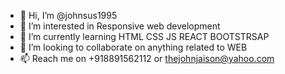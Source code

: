 - 👋 Hi, I’m @johnsus1995
- 👀 I’m interested in Responsive web development
- 🌱 I’m currently learning HTML CSS JS REACT BOOTSTRSAP
- 💞️ I’m looking to collaborate on anything related to WEB
- 📫 Reach me on +918891562112 or thejohnjaison@yahoo.com

<!---
johnsus1995/johnsus1995 is a ✨ special ✨ repository because its `README.md` (this file) appears on your GitHub profile.
You can click the Preview link to take a look at your changes.
--->
